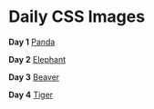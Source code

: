# Daily CSS Images



**Day 1**
 [Panda](https://tomy8910.github.io/dailycssimages/panda/panda.html)

 **Day 2**
 [Elephant](https://tomy8910.github.io/dailycssimages/elephant/elephant.html)

 **Day 3**
 [Beaver](https://tomy8910.github.io/dailycssimages/beaver/beaver.html)

 **Day 4** 
 [Tiger](https://tomy8910.github.io/dailycssimages/tiger/tiger.html)